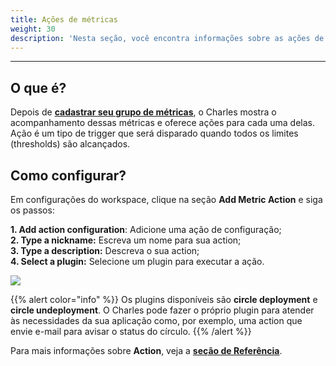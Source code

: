 ```yaml
---
title: Ações de métricas
weight: 30
description: 'Nesta seção, você encontra informações sobre as ações de métricas.'
---
```


---

## **O que é?**  

Depois de [**cadastrar seu grupo de métricas**](/pt/referência/métricas/grupo-de-métricas/), o Charles mostra o acompanhamento dessas métricas e oferece ações para cada uma delas. Ação é um tipo de trigger que será disparado quando todos os limites \(thresholds\) são alcançados.

## **Como configurar?** 

Em configurações do workspace, clique na seção **Add Metric Action** e siga os passos:

**1. Add action configuration**: Adicione uma ação de configuração;  
**2. Type a nickname:** Escreva um nome para sua action;  
**3. Type a description:** Descreva o sua action;  
**4. Select a plugin:** Selecione um plugin para executar a ação.

![](/shared/workspace_metricaction%20%282%29.gif)

{{% alert color="info" %}}
Os plugins disponíveis são **circle deployment** e **circle undeployment**. O Charles pode fazer o  próprio plugin para atender às necessidades da sua aplicação como, por exemplo, uma action que envie e-mail para avisar o status do círculo.
{{% /alert %}}

Para mais informações sobre **Action**, veja a [**seção de Referência**](/pt/referência/métricas/ações/).
